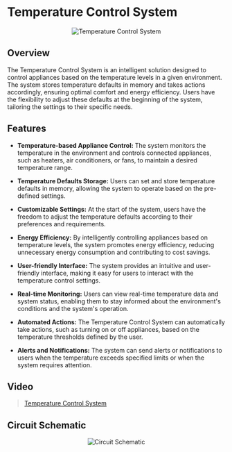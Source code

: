 # Temperature Control System

<p align="center">
  <img src="https://github.com/AbdelrhmanWalaa/NTI-Embedded_Systems_Program/assets/44446382/ec759c3d-d92b-480d-8239-fa7f42e2a8af" alt="Temperature Control System">
</p>

## Overview

The Temperature Control System is an intelligent solution designed to control appliances based on the temperature levels in a given environment. The system stores temperature defaults in memory and takes actions accordingly, ensuring optimal comfort and energy efficiency. Users have the flexibility to adjust these defaults at the beginning of the system, tailoring the settings to their specific needs.

## Features

- **Temperature-based Appliance Control:** The system monitors the temperature in the environment and controls connected appliances, such as heaters, air conditioners, or fans, to maintain a desired temperature range.

- **Temperature Defaults Storage:** Users can set and store temperature defaults in memory, allowing the system to operate based on the pre-defined settings.

- **Customizable Settings:** At the start of the system, users have the freedom to adjust the temperature defaults according to their preferences and requirements.

- **Energy Efficiency:** By intelligently controlling appliances based on temperature levels, the system promotes energy efficiency, reducing unnecessary energy consumption and contributing to cost savings.

- **User-friendly Interface:** The system provides an intuitive and user-friendly interface, making it easy for users to interact with the temperature control settings.

- **Real-time Monitoring:** Users can view real-time temperature data and system status, enabling them to stay informed about the environment's conditions and the system's operation.

- **Automated Actions:** The Temperature Control System can automatically take actions, such as turning on or off appliances, based on the temperature thresholds defined by the user.

- **Alerts and Notifications:** The system can send alerts or notifications to users when the temperature exceeds specified limits or when the system requires attention.

## Video
> [Temperature Control System]()

## Circuit Schematic

<p align="center">
  <img src="https://github.com/AbdelrhmanWalaa/NTI-Embedded_Systems_Program/assets/44446382/292cb148-5231-4a04-8ddf-7963a8cb6dae" alt="Circuit Schematic">
</p>

